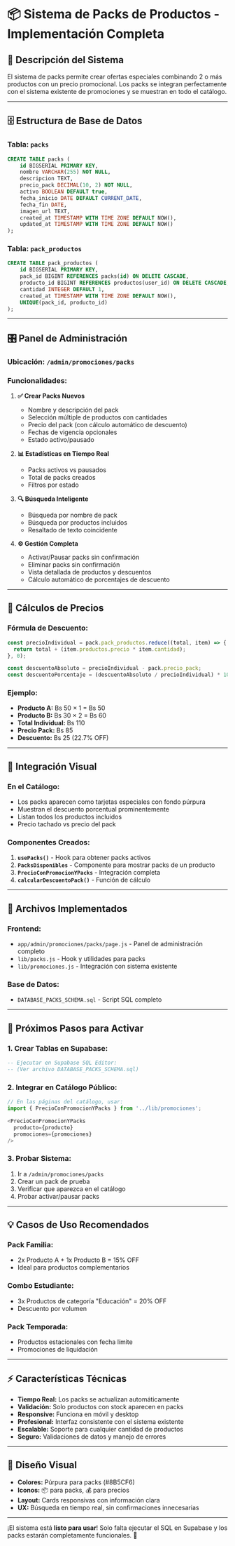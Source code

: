 # 📦 Sistema de Packs de Productos - Implementación Completa

## 🎯 **Descripción del Sistema**

El sistema de packs permite crear ofertas especiales combinando 2 o más productos con un precio promocional. Los packs se integran perfectamente con el sistema existente de promociones y se muestran en todo el catálogo.

---

## 🗄️ **Estructura de Base de Datos**

### **Tabla: `packs`**
```sql
CREATE TABLE packs (
    id BIGSERIAL PRIMARY KEY,
    nombre VARCHAR(255) NOT NULL,
    descripcion TEXT,
    precio_pack DECIMAL(10, 2) NOT NULL,
    activo BOOLEAN DEFAULT true,
    fecha_inicio DATE DEFAULT CURRENT_DATE,
    fecha_fin DATE,
    imagen_url TEXT,
    created_at TIMESTAMP WITH TIME ZONE DEFAULT NOW(),
    updated_at TIMESTAMP WITH TIME ZONE DEFAULT NOW()
);
```

### **Tabla: `pack_productos`**
```sql
CREATE TABLE pack_productos (
    id BIGSERIAL PRIMARY KEY,
    pack_id BIGINT REFERENCES packs(id) ON DELETE CASCADE,
    producto_id BIGINT REFERENCES productos(user_id) ON DELETE CASCADE,
    cantidad INTEGER DEFAULT 1,
    created_at TIMESTAMP WITH TIME ZONE DEFAULT NOW(),
    UNIQUE(pack_id, producto_id)
);
```

---

## 🎛️ **Panel de Administración**

### **Ubicación:** `/admin/promociones/packs`

### **Funcionalidades:**
1. **✅ Crear Packs Nuevos**
   - Nombre y descripción del pack
   - Selección múltiple de productos con cantidades
   - Precio del pack (con cálculo automático de descuento)
   - Fechas de vigencia opcionales
   - Estado activo/pausado

2. **📊 Estadísticas en Tiempo Real**
   - Packs activos vs pausados
   - Total de packs creados
   - Filtros por estado

3. **🔍 Búsqueda Inteligente**
   - Búsqueda por nombre de pack
   - Búsqueda por productos incluidos
   - Resaltado de texto coincidente

4. **⚙️ Gestión Completa**
   - Activar/Pausar packs sin confirmación
   - Eliminar packs sin confirmación
   - Vista detallada de productos y descuentos
   - Cálculo automático de porcentajes de descuento

---

## 🧮 **Cálculos de Precios**

### **Fórmula de Descuento:**
```javascript
const precioIndividual = pack.pack_productos.reduce((total, item) => {
  return total + (item.productos.precio * item.cantidad);
}, 0);

const descuentoAbsoluto = precioIndividual - pack.precio_pack;
const descuentoPorcentaje = (descuentoAbsoluto / precioIndividual) * 100;
```

### **Ejemplo:**
- **Producto A:** Bs 50 × 1 = Bs 50
- **Producto B:** Bs 30 × 2 = Bs 60
- **Total Individual:** Bs 110
- **Precio Pack:** Bs 85
- **Descuento:** Bs 25 (22.7% OFF)

---

## 🎨 **Integración Visual**

### **En el Catálogo:**
- Los packs aparecen como tarjetas especiales con fondo púrpura
- Muestran el descuento porcentual prominentemente
- Listan todos los productos incluidos
- Precio tachado vs precio del pack

### **Componentes Creados:**
1. **`usePacks()`** - Hook para obtener packs activos
2. **`PacksDisponibles`** - Componente para mostrar packs de un producto
3. **`PrecioConPromocionYPacks`** - Integración completa
4. **`calcularDescuentoPack()`** - Función de cálculo

---

## 🔧 **Archivos Implementados**

### **Frontend:**
- `app/admin/promociones/packs/page.js` - Panel de administración completo
- `lib/packs.js` - Hook y utilidades para packs
- `lib/promociones.js` - Integración con sistema existente

### **Base de Datos:**
- `DATABASE_PACKS_SCHEMA.sql` - Script SQL completo

---

## 🚀 **Próximos Pasos para Activar**

### **1. Crear Tablas en Supabase:**
```sql
-- Ejecutar en Supabase SQL Editor:
-- (Ver archivo DATABASE_PACKS_SCHEMA.sql)
```

### **2. Integrar en Catálogo Público:**
```javascript
// En las páginas del catálogo, usar:
import { PrecioConPromocionYPacks } from '../lib/promociones';

<PrecioConPromocionYPacks 
  producto={producto} 
  promociones={promociones}
/>
```

### **3. Probar Sistema:**
1. Ir a `/admin/promociones/packs`
2. Crear un pack de prueba
3. Verificar que aparezca en el catálogo
4. Probar activar/pausar packs

---

## 💡 **Casos de Uso Recomendados**

### **Pack Familia:** 
- 2x Producto A + 1x Producto B = 15% OFF
- Ideal para productos complementarios

### **Combo Estudiante:**
- 3x Productos de categoría "Educación" = 20% OFF
- Descuento por volumen

### **Pack Temporada:**
- Productos estacionales con fecha límite
- Promociones de liquidación

---

## ⚡ **Características Técnicas**

- **Tiempo Real:** Los packs se actualizan automáticamente
- **Validación:** Solo productos con stock aparecen en packs
- **Responsive:** Funciona en móvil y desktop
- **Profesional:** Interfaz consistente con el sistema existente
- **Escalable:** Soporte para cualquier cantidad de productos
- **Seguro:** Validaciones de datos y manejo de errores

---

## 🎨 **Diseño Visual**

- **Colores:** Púrpura para packs (#8B5CF6)
- **Iconos:** 📦 para packs, 💰 para precios
- **Layout:** Cards responsivas con información clara
- **UX:** Búsqueda en tiempo real, sin confirmaciones innecesarias

---

¡El sistema está **listo para usar**! Solo falta ejecutar el SQL en Supabase y los packs estarán completamente funcionales. 🚀